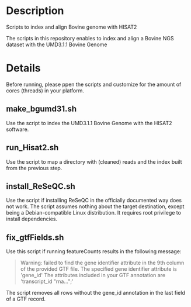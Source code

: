 # Description

Scripts to index and align Bovine genome with HISAT2

The scripts in this repository enables to index and align a Bovine NGS dataset with the UMD3.1.1 Bovine Genome

# Details

Before running, please ppen the scripts and customize for the amount of cores (threads) in your platform.

## make_bgumd31.sh

Use the script to index the UMD3.1.1 Bovine Genome with the HISAT2 software.

## run_Hisat2.sh

Use the script to map a directory with (cleaned) reads and the index built from the previous step.

## install_ReSeQC.sh

Use the script if installing ReSeQC in the officially documented way does not work. The script assumes nothing about the target destination, except being a Debian-compatible Linux distribution. It requires root privilege to install dependencies.

## fix_gtfFields.sh

Use this script if running featureCounts results in the following message:

> Warning: failed to find the gene identifier attribute in the 9th column of the provided GTF file.
> The specified gene identifier attribute is 'gene_id'
> The attributes included in your GTF annotation are 'transcript_id "rna...";'

The script removes all rows without the gene_id annotation in the last field of a GTF record.

